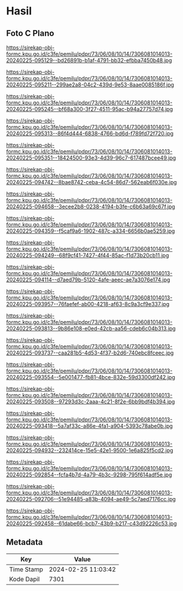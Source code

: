 # Hasil

## Foto C Plano

https://sirekap-obj-formc.kpu.go.id/c3fe/pemilu/pdpr/73/06/08/10/14/7306081014013-20240225-095129--bd26891b-b1af-4791-bb32-efbba7450b48.jpg

https://sirekap-obj-formc.kpu.go.id/c3fe/pemilu/pdpr/73/06/08/10/14/7306081014013-20240225-095211--299ae2a8-04c2-439d-9e53-8aae0085186f.jpg

https://sirekap-obj-formc.kpu.go.id/c3fe/pemilu/pdpr/73/06/08/10/14/7306081014013-20240225-095245--bf68a300-3f27-4511-95ac-b94a27757d74.jpg

https://sirekap-obj-formc.kpu.go.id/c3fe/pemilu/pdpr/73/06/08/10/14/7306081014013-20240225-095313--86f4d444-6838-4766-bd6d-f789fd72f720.jpg

https://sirekap-obj-formc.kpu.go.id/c3fe/pemilu/pdpr/73/06/08/10/14/7306081014013-20240225-095351--18424500-93e3-4d39-96c7-617487bcee49.jpg

https://sirekap-obj-formc.kpu.go.id/c3fe/pemilu/pdpr/73/06/08/10/14/7306081014013-20240225-094742--8bae8742-ceba-4c54-86d7-562eab6f030e.jpg

https://sirekap-obj-formc.kpu.go.id/c3fe/pemilu/pdpr/73/06/08/10/14/7306081014013-20240225-094658--3ecee2b8-0238-4194-b3fe-c6b63a69c67f.jpg

https://sirekap-obj-formc.kpu.go.id/c3fe/pemilu/pdpr/73/06/08/10/14/7306081014013-20240225-094359--f5caf9a6-1902-487c-a334-6656b0ae5259.jpg

https://sirekap-obj-formc.kpu.go.id/c3fe/pemilu/pdpr/73/06/08/10/14/7306081014013-20240225-094249--68f9cf41-7427-4f44-85ac-f1d73b20cb11.jpg

https://sirekap-obj-formc.kpu.go.id/c3fe/pemilu/pdpr/73/06/08/10/14/7306081014013-20240225-094114--d7aed79b-5120-4afe-aeec-ae7a3076e174.jpg

https://sirekap-obj-formc.kpu.go.id/c3fe/pemilu/pdpr/73/06/08/10/14/7306081014013-20240225-093957--76faefef-ab00-4218-af63-8c9a3cf9e337.jpg

https://sirekap-obj-formc.kpu.go.id/c3fe/pemilu/pdpr/73/06/08/10/14/7306081014013-20240225-093813--9b86e108-e0ed-42cb-aa56-cdeb6c04b313.jpg

https://sirekap-obj-formc.kpu.go.id/c3fe/pemilu/pdpr/73/06/08/10/14/7306081014013-20240225-093737--caa281b5-4d53-4f37-b2d6-740ebc8fceec.jpg

https://sirekap-obj-formc.kpu.go.id/c3fe/pemilu/pdpr/73/06/08/10/14/7306081014013-20240225-093554--5e001477-fb81-4bce-832e-59d3300df242.jpg

https://sirekap-obj-formc.kpu.go.id/c3fe/pemilu/pdpr/73/06/08/10/14/7306081014013-20240225-093508--97293d3c-2aaa-4c21-8f2e-6bb9bdf4b394.jpg

https://sirekap-obj-formc.kpu.go.id/c3fe/pemilu/pdpr/73/06/08/10/14/7306081014013-20240225-093418--5a7af33c-a86e-4fa1-a904-5393c78abe0b.jpg

https://sirekap-obj-formc.kpu.go.id/c3fe/pemilu/pdpr/73/06/08/10/14/7306081014013-20240225-094932--232414ce-15e5-42e1-9500-1e6a825f5cd2.jpg

https://sirekap-obj-formc.kpu.go.id/c3fe/pemilu/pdpr/73/06/08/10/14/7306081014013-20240225-092854--fcfa4b7d-4a79-4b3c-9298-795f614adf5e.jpg

https://sirekap-obj-formc.kpu.go.id/c3fe/pemilu/pdpr/73/06/08/10/14/7306081014013-20240225-092706--51e94485-a83b-4094-ae49-5c7aed7176cc.jpg

https://sirekap-obj-formc.kpu.go.id/c3fe/pemilu/pdpr/73/06/08/10/14/7306081014013-20240225-092458--61dabe66-bcb7-43b9-b217-c43d92226c53.jpg


## Metadata

| Key        | Value               |
| ---------- | ------------------- |
| Time Stamp | 2024-02-25 11:03:42 |
| Kode Dapil | 7301                |




